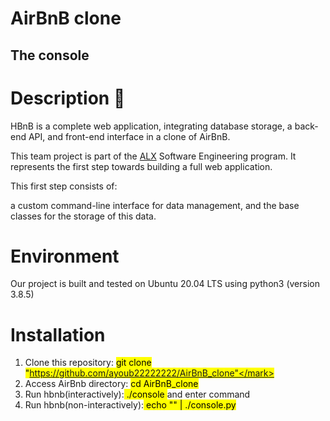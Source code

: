 #  AirBnB clone 
## **The console**


# Description :file_folder:

 


HBnB is a complete web application, integrating database storage, a back-end API, and front-end interface in a clone of AirBnB.

This team project is part of the [ALX](https://www.alxafrica.com/)
 Software Engineering program.
It represents the first step towards building a full web application.

This first step consists of:

a custom command-line interface for data management, and the base classes for the storage of this data.

# Environment 

Our project is built and tested on Ubuntu 20.04 LTS using python3 (version 3.8.5)

# Installation 
1. Clone this repository: <mark> git clone "https://github.com/ayoub22222222/AirBnB_clone"</mark>
2. Access AirBnb directory: <mark> cd AirBnB_clone </mark>
3. Run hbnb(interactively):<mark> ./console </mark> and enter command
4. Run hbnb(non-interactively):<mark> echo "<command>" | ./console.py </mark>


